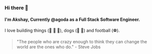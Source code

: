 ### Hi there 👋

#### I'm Akshay, Currently @agoda as a Full Stack Software Engineer. 

I love building things (:rocket: :rocket: :rocket:), dogs (:dog: :dog:) and football (:soccer:).

> "The people who are crazy enough to think they can change the world are the ones who do." - Steve Jobs
